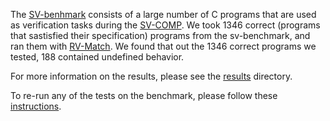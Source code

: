 The [SV-benhmark](https://github.com/sosy-lab/sv-benchmarks/tree/master/c) consists of a large number of C programs that are used as verification tasks during the [SV-COMP](http://sv-comp.sosy-lab.org/2016/benchmarks.php). We took 1346 correct (programs that sastisfied their specification) programs from the sv-benchmark, and ran them with [RV-Match](http://runtimeverification.com/match/). We found that out the 1346 correct programs we tested, 188 contained undefined behavior. 

For more information on the results, please see the [results](results/) directory. 

To re-run any of the tests on the benchmark, please follow these [instructions](scripts/README.md).


